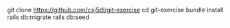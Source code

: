 git clone https://github.com/csj5dl/git-exercise
cd git-exercise
bundle install
rails db:migrate
rails db:seed
